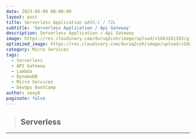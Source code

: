 ```yaml
---
date: 2023-05-09 00:00:00
layout: post
title: Serverless Application &#35;1 / TIL
subtitle: 'Serverless Application / Api Gateway'
description: Serverless Application / Api Gateway
image: https://res.cloudinary.com/duruq2coh/image/upload/v1683161283/gitio/msa_b5yogy.png
optimized_image: https://res.cloudinary.com/duruq2coh/image/upload/v1683161283/gitio/msa_b5yogy.png
category: Micro Services
tags:
  - Serverless
  - API Gateway
  - Lambda
  - DynamoDB
  - Micro Services
  - DevOps BootCamp
author: seay0
paginate: false
---
```


> ## **Serverless** 
---
